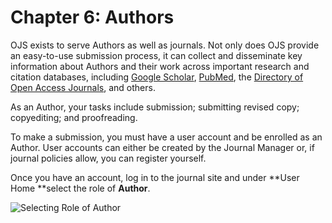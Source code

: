 # Chapter 6: Authors

OJS exists to serve Authors as well as journals. Not only does OJS provide an easy-to-use submission process, it can collect and disseminate key information about Authors and their work across important research and citation databases, including [Google Scholar](https://scholar.google.ca/), [PubMed](http://www.ncbi.nlm.nih.gov/pubmed/), the [Directory of Open Access Journals](https://doaj.org/), and others.

As an Author, your tasks include submission; submitting revised copy; copyediting; and proofreading.

To make a submission, you must have a user account and be enrolled as an Author. User accounts can either be created by the Journal Manager or, if journal policies allow, you can register yourself.

Once you have an account, log in to the journal site and under **User Home **select the role of **Author**.

![Selecting Role of Author](images/chapter6/author_home.png)


